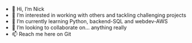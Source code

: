 - 👋 Hi, I’m Nick
- 👀 I’m interested in working with others and tackling challenging projects
- 🌱 I’m currently learning Python, backend-SQL and webdev-AWS
- 💞️ I’m looking to collaborate on... anything really
- 📫 Reach me here on Git

<!---
sneah9/sneah9 is a ✨ special ✨ repository because its `README.md` (this file) appears on your GitHub profile.
You can click the Preview link to take a look at your changes.
--->
